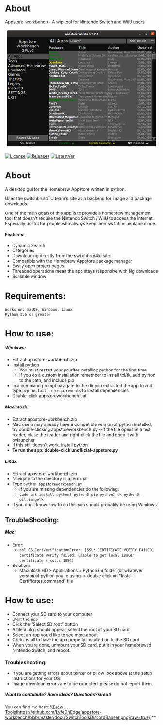 # About
Appstore-workbench - A wip tool for Nintendo Switch and WiiU users

[![Appstore-workbench](https://raw.githubusercontent.com/LyfeOnEdge/appstore-workbench/master/docu/main.png)]()

[![License](https://img.shields.io/badge/License-GPLv3-blue.svg)]() [![Releases](https://img.shields.io/github/downloads/LyfeOnEdge/appstore-workbench/total.svg)]() [![LatestVer](https://img.shields.io/github/release-pre/LyfeOnEdge/appstore-workbench.svg)]() 

# About
A desktop gui for the Homebrew Appstore written in python.

Uses the switchbru/4TU team's site as a backend for image and package downloads.

One of the main goals of this app is to provide a homebrew management tool that doesn't require the Nintendo Switch / WiiU to access the internet. Especially useful for people who always keep their switch in airplane mode. 

#### Features:
 - Dynamic Search
 - Categories
 - Downloading directly from the switchbru/4tu site
 - Compatible with the Homebrew Appstore package manager
 - Easily open project pages
 - Threaded operations mean the app stays responsive with big downloads
 - Scalable window

# Requirements:
    Works on: macOS, Windows, Linux
    Python 3.6 or greater

# How to use:
##### Windows:
- Extract appstore-workbench.zip
- Install [python](https://www.python.org/downloads/release/python-373/)
  - You *must* restart your pc after installing python for the first time.
  - If you do a custom installation remember to install tcl/tk, add python to the path, and include pip
- In a command prompt navigate to the dir you extracted the app to and type ```pip install -r requirements``` to install dependencies
- Double-click appstoreworkbench.bat

##### Macintosh:
- Extract appstore-workbench.zip
- Mac users may already have a compatible version of python installed, try double-clicking appstoreworkbench.py
--If the file opens in a text reader, close the reader and right-click the file and open it with pylauncher
- If this still doesn't work, install [python](https://www.python.org/downloads/release/python-373/)
- __To run the app: double-click unofficial-appstore.py__

##### Linux:
- Extract appstore-workbench.zip
- Navigate to the directory in a terminal
- Type `python appstoreworkbench.py`
  - If you are missing dependencies do the following:
  - `sudo apt install python3 python3-pip python3-tk python3-pil.imagetk`
- If you don't know how to do this you should probably be using Windows.

## TroubleShooting:
##### Mac:
- Error:
  - ```ssl.SSLCertVerificationError: [SSL: CERTIFICATE_VERIFY_FAILED] certificate verify failed: unable to get local issuer certificate (_ssl.c:1056)```
- Solution:
  - Macintosh HD > Applications > Python3.6 folder (or whatever version of python you're using) > double click on "Install Certificates.command" file

# How to use:
 - Connect your SD card to your computer
 - Start the app
 - Click the "Select SD root" button
 - A file dialog should appear, select the root of your SD card
 - Select an app you'd like to see more about
 - Click install to have the app properly installed on to the SD card
 - When you're done, unmount your SD card, put it in your homebrewed Nintendo Switch, and reboot.

### Troubleshooting:
 - If you are getting errors about tkinter or pillow look above at the setup instructions for your OS
 - Image download errors are to be expected, please do not report them.

##### Want to contribute? Have ideas? Questions? Great!
You can find me here: 
![[Brew Tools](https://discord.gg/de7tdqe)(https://github.com/LyfeOnEdge/appstore-workbench/blob/master/docu/SwitchToolsDiscordBanner.png?raw=true)]**
